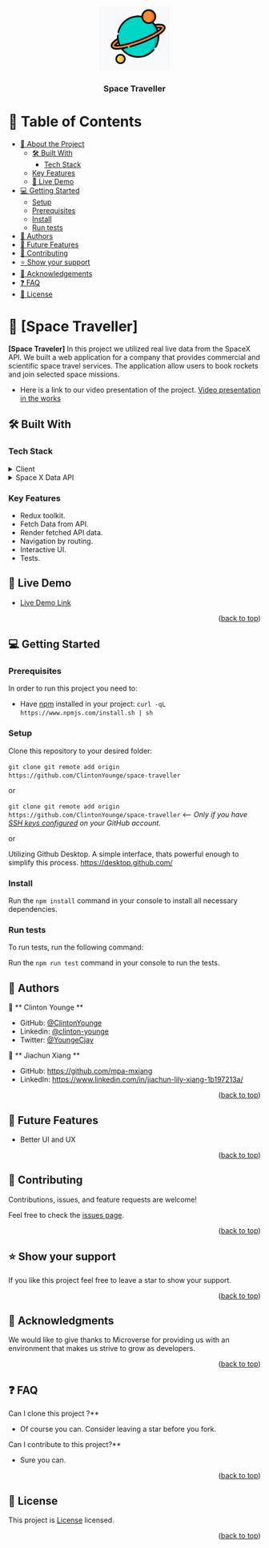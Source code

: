 <a name="readme-top"></a>

<div align="center">
  <img src="./src/images//planet_image.png" alt="logo" width="140"  height="auto" />
  <br/>

  <h3><b>Space Traveller</b></h3>

</div>

# 📗 Table of Contents

- [📖 About the Project](#about-project)
  - [🛠 Built With](#built-with)
    - [Tech Stack](#tech-stack)
  - [Key Features](#key-features)
  - [🚀 Live Demo](#live-demo)
- [💻 Getting Started](#getting-started)
  - [Setup](#setup)
  - [Prerequisites](#prerequisites)
  - [Install](#install)
  - [Run tests](#run-tests)
- [👥 Authors](#authors)
- [🔭 Future Features](#future-features)
- [🤝 Contributing](#contributing)
- [⭐️ Show your support](#support)
- [🙏 Acknowledgements](#acknowledgements)
- [❓ FAQ](#faq)
- [📝 License](#license)


# 📖 [Space Traveller] <a name="about-project"></a>


**[Space Traveler]** In this project we utilized real live data from the SpaceX API. We built a web application for a company that provides commercial and scientific space travel services. The application allow users to book rockets and join selected space missions.

- Here is a link to our video presentation of the project.
[Video presentation in the works]()

## 🛠 Built With <a name="built-with"></a>

### Tech Stack <a name="tech-stack"></a>

<details>
  <summary>Client</summary>
  <ul>
    <li><a href="https://reactjs.org/">React.js</a></li>
  </ul>
  <ul>
    <li><a href="https://redux.js.org/">Redux.js</a></li>
  </ul>
  <ul>
    <li><a href="https://developer.mozilla.org/en-US/docs/Web/CSS">CSS</a></li>
  </ul>
  <ul>
    <li><a href="https://www.javascript.com/">JavaScript</a></li>
  </ul>
</details>
<details>
  <summary>Space X Data API</summary>
  <ul>
    <li><a href="https://api.spacexdata.com/v4/rockets">Link to rockets data</a></li>
    <li><a href="https://api.spacexdata.com/v3/missions">Link to missions data</a></li>
  </ul>
</details>


### Key Features <a name="key-features"></a>

- Redux toolkit.
- Fetch Data from API.
- Render fetched API data.
- Navigation by routing.
- Interactive UI.
- Tests.


## 🚀 Live Demo <a name="live-demo"></a>

- [Live Demo Link](https://space-traveller-fa7x.onrender.com/)

<p align="right">(<a href="#readme-top">back to top</a>)</p>

## 💻 Getting Started <a name="getting-started"></a>

### Prerequisites

In order to run this project you need to:

- Have [npm](https://www.npmjs.com/package/npm) installed in your project:
  `curl -qL https://www.npmjs.com/install.sh | sh`

### Setup

Clone this repository to your desired folder:

`git clone git remote add origin https://github.com/ClintonYounge/space-traveller`

or

`git clone git remote add origin https://github.com/ClintonYounge/space-traveller` <-- _Only if you have [SSH keys configured](https://docs.github.com/en/authentication/connecting-to-github-with-ssh/adding-a-new-ssh-key-to-your-github-account) on your GitHub account_.

or

Utilizing Github Desktop. A simple interface, thats powerful enough to simplify this process.
https://desktop.github.com/

### Install

Run the `npm install` command in your console to install all necessary dependencies.


### Run tests

To run tests, run the following command:

Run the `npm run test` command in your console to run the tests.

## 👥 Authors <a name="authors"></a>

👤 ** Clinton Younge **

- GitHub: [@ClintonYounge](https://github.com/ClintonYounge)
- Linkedin: [@clinton-younge](https://www.linkedin.com/in/clinton-younge-83386a25a/)
- Twitter: [@YoungeCjay](https://twitter.com/YoungeCjay)

👤 ** Jiachun Xiang **

- GitHub: https://github.com/mpa-mxiang
- LinkedIn: https://www.linkedin.com/in/jiachun-lily-xiang-1b197213a/

<p align="right">(<a href="#readme-top">back to top</a>)</p>

## 🔭 Future Features <a name="future-features"></a>

- Better UI and UX

<p align="right">(<a href="#readme-top">back to top</a>)</p>

## 🤝 Contributing <a name="contributing"></a>

Contributions, issues, and feature requests are welcome!

Feel free to check the [issues page](../../issues/).

<p align="right">(<a href="#readme-top">back to top</a>)</p>

## ⭐️ Show your support <a name="support"></a>

If you like this project feel free to leave a star to show your support.

<p align="right">(<a href="#readme-top">back to top</a>)</p>

## 🙏 Acknowledgments <a name="acknowledgements"></a>

We would like to give thanks to Microverse for providing us with an environment that makes us strive to grow as developers.

<p align="right">(<a href="#readme-top">back to top</a>)</p>

## ❓ FAQ  <a name="faq"></a>

Can I clone this project ?\*\*

- Of course you can. Consider leaving a star before you fork.

Can I contribute to this project?\*\*

- Sure you can.

<p align="right">(<a href="#readme-top">back to top</a>)</p>

## 📝 License <a name="license"></a>

This project is [License](./LICENSE) licensed.

<p align="right">(<a href="#readme-top">back to top</a>)</p>